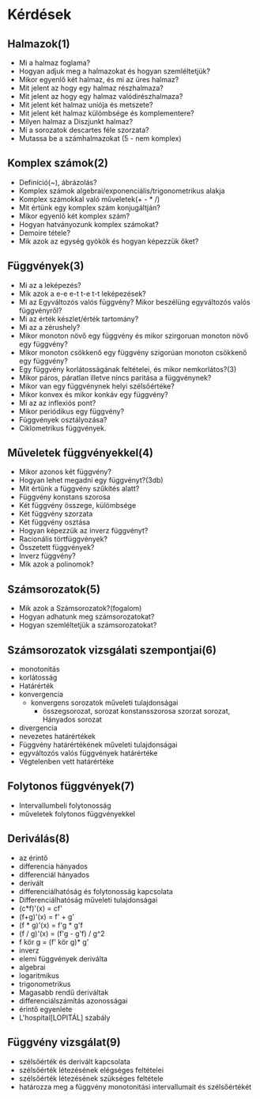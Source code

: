 # Kérdések

## Halmazok(1)

- Mi a halmaz foglama?
- Hogyan adjuk meg a halmazokat és hogyan szemléltetjük?
- Mikor egyenlő két halmaz, és mi az üres halmaz?
- Mit jelent az hogy egy halmaz részhalmaza?
- Mit jelent az hogy egy halmaz valódirészhalmaza?
- Mit jelent két halmaz uniója és metszete?
- Mit jelent két halmaz külömbsége és komplementere?
- Milyen halmaz a Diszjunkt halmaz?
- Mi a sorozatok descartes féle szorzata?
- Mutassa be a számhalmazokat (5 - nem komplex)

## Komplex számok(2)

- Definíció(~), ábrázolás?
- Komplex számok algebrai/exponenciális/trigonometrikus alakja
- Komplex számokkal való műveletek(+ - * /)
- Mit értünk egy komplex szám konjugáltján?
- Mikor egyenlő két komplex szám?
- Hogyan hatványozunk komplex számokat?
- Demoire tétele?
- Mik azok az egység gyökök és hogyan képezzük őket?

## Függvények(3)

- Mi az a leképezés?
- Mik azok a e-e e-t t-e t-t leképezések?
- Mi az Egyváltozós valós függvény? Mikor beszélüng egyváltozós valós függvényről?
- Mi az érték készlet/érték tartomány?
- Mi az a zérushely?
- Mikor monoton növő egy függvény és mikor szirgoruan monoton növő egy függvény?
- Mikor monoton csökkenő egy függvény szigorúan monoton csökkenő egy függvény?
- Egy függvény korlátosságának feltételei, és mikor nemkorlátos?(3)
- Mikor páros, páratlan illetve nincs paritása a függvénynek?
- Mikor van egy függvénynek helyi szélsőértéke?
- Mikor konvex és mikor konkáv egy függvény?
- Mi az az inflexiós pont?
- Mikor periódikus egy függvény?
- Függvények osztályozása?
- Ciklometrikus függvények.

## Műveletek függvényekkel(4)

- Mikor azonos két függvény?
- Hogyan lehet megadni egy függvényt?(3db)
- Mit értünk a függvény szűkítés alatt?
- Függvény konstans szorosa
- Két függvény összege, külömbsége
- Két függvény szorzata
- Két függvény osztása
- Hogyan képezzük az inverz függvényt?
- Racionális törtfüggvények?
- Összetett függvények?
- Inverz függvény?
- Mik azok a polinomok?

## Számsorozatok(5)

- Mik azok a Számsorozatok?(fogalom)
- Hogyan adhatunk meg számsorozatokat?
- Hogyan szemléltetjük a számsorozatokat?

## Számsorozatok vizsgálati szempontjai(6)

- monotonitás
- korlátosság
- Határérték
- konvergencia
  - konvergens sorozatok műveleti tulajdonságai
    - összegsorozat, sorozat konstansszorosa szorzat sorozat, Hányados sorozat
- divergencia
- nevezetes határértékek
- Függvény határértékének műveleti tulajdonságai
- egyváltozós valós függvények határértéke
- Végtelenben vett határértéke

## Folytonos függvények(7)

- Intervallumbeli folytonosság
- műveletek folytonos függvényekkel

## Deriválás(8)

- az érintő
- differencia hányados
- differenciál hányados
- derivált
- differenciálhatóság és folytonosság kapcsolata
- Differenciálhatóság műveleti tulajdonságai
- (c*f)'(x) = cf'
- (f+g)'(x) = f' + g'
- (f \* g)'(x) = f'g \* g'f
- (f / g)'(x) = (f'g - g'f) / g^2
- f kör g = (f' kör g)* g'
- inverz
- elemi függvények deriválta
- algebrai
- logaritmikus
- trigonometrikus
- Magasabb rendű deriváltak
- differenciálszámítás azonosságai
- érintő egyenlete
- L'hospital[LOPITÁL] szabály

## Függvény vizsgálat(9)

- szélsőérték és derivált kapcsolata
- szélsőérték létezésének elégséges feltételei
- szélsőérték létezésének szükséges feltétele
- határozza meg a függvény monotonitási intervallumait és szélsőértékét
